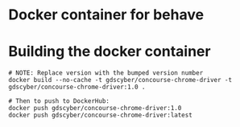 # Docker container for behave

# Building the docker container 


```
# NOTE: Replace version with the bumped version number
docker build --no-cache -t gdscyber/concourse-chrome-driver -t gdscyber/concourse-chrome-driver:1.0 .

# Then to push to DockerHub:
docker push gdscyber/concourse-chrome-driver:1.0
docker push gdscyber/concourse-chrome-driver:latest 
```